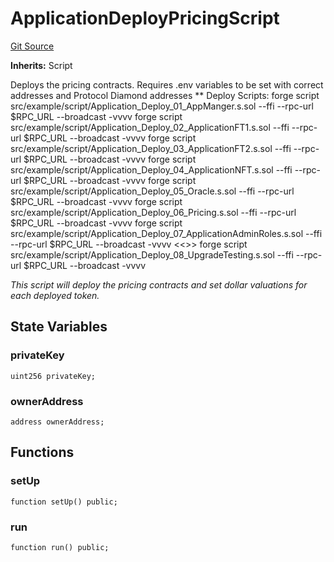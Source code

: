 # ApplicationDeployPricingScript
[Git Source](https://github.com/thrackle-io/tron/blob/81964a0e15d7593cfe172486fd6691a89432c332/src/example/script/Application_Deploy_06_Pricing.s.sol)

**Inherits:**
Script

Deploys the pricing contracts.
Requires .env variables to be set with correct addresses and Protocol Diamond addresses **
Deploy Scripts:
forge script src/example/script/Application_Deploy_01_AppManger.s.sol --ffi --rpc-url $RPC_URL --broadcast -vvvv
forge script src/example/script/Application_Deploy_02_ApplicationFT1.s.sol --ffi --rpc-url $RPC_URL --broadcast -vvvv
forge script src/example/script/Application_Deploy_03_ApplicationFT2.s.sol --ffi --rpc-url $RPC_URL --broadcast -vvvv
forge script src/example/script/Application_Deploy_04_ApplicationNFT.s.sol --ffi --rpc-url $RPC_URL --broadcast -vvvv
forge script src/example/script/Application_Deploy_05_Oracle.s.sol --ffi --rpc-url $RPC_URL --broadcast -vvvv
forge script src/example/script/Application_Deploy_06_Pricing.s.sol --ffi --rpc-url $RPC_URL --broadcast -vvvv
forge script src/example/script/Application_Deploy_07_ApplicationAdminRoles.s.sol --ffi --rpc-url $RPC_URL --broadcast -vvvv
<<<OPTIONAL>>>
forge script src/example/script/Application_Deploy_08_UpgradeTesting.s.sol --ffi --rpc-url $RPC_URL --broadcast -vvvv

*This script will deploy the pricing contracts and set dollar valuations for each deployed token.*


## State Variables
### privateKey

```solidity
uint256 privateKey;
```


### ownerAddress

```solidity
address ownerAddress;
```


## Functions
### setUp


```solidity
function setUp() public;
```

### run


```solidity
function run() public;
```

